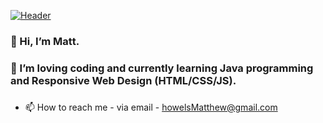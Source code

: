 [![Header](https://raw.githubusercontent.com/MartinHeinz/<OWNER>/<OWNER>/readme_header.png "Header")](https://some-url.dev/)

### 👋 Hi, I’m Matt.
### 👀 I’m loving coding and currently learning Java programming and Responsive Web Design (HTML/CSS/JS). 
###

- 📫 How to reach me - via email - howelsMatthew@gmail.com

<!---
mphDev84/mphDev84 is a ✨ special ✨ repository because its `README.md` (this file) appears on your GitHub profile.
You can click the Preview link to take a look at your changes.
--->
